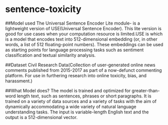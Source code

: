 # sentence-toxicity
##Model used
The Universal Sentence Encoder Lite module- is a lightweight version of USE(Universal Sentence Encoder). This lite version is good for use cases when your computation resource is limited.USE is which is a model that encodes text into 512-dimensional embedding (or, in other words, a list of 512 floating-point numbers). These embeddings can be used as starting points for language processing tasks such as sentiment classification and textual similarity analysis.

##Dataset
Civil Research Data(Collection of user-generated online news comments published from 2015-2017 as part of a now-defunct commenting platform. For use in furthering research into online toxicity, bias, and harassment.)

##What Model does?
The model is trained and optimized for greater-than-word length text, such as sentences, phrases or short paragraphs. It is trained on a variety of data sources and a variety of tasks with the aim of dynamically accommodating a wide variety of natural language understanding tasks. The input is variable-length English text and the output is a 512-dimensional vector. 
